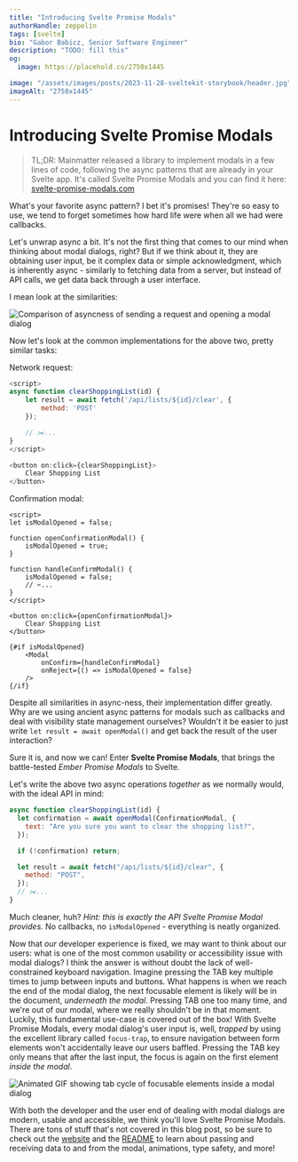 ```yaml
---
title: "Introducing Svelte Promise Modals"
authorHandle: zeppelin
tags: [svelte]
bio: "Gabor Babicz, Senior Software Engineer"
description: "TODO: fill this"
og:
  image: https://placehold.co/2750x1445

image: "/assets/images/posts/2023-11-28-sveltekit-storybook/header.jpg"
imageAlt: "2750x1445"
---
```


# Introducing Svelte Promise Modals

> TL;DR: Mainmatter released a library to implement modals in a few lines of
> code, following the async patterns that are already in your Svelte app. It's
> called Svelte Promise Modals and you can find it here:
> [svelte-promise-modals.com](https://svelte-promise-modals.com)

What's your favorite async pattern? I bet it's promises! They're so easy to use,
we tend to forget sometimes how hard life were when all we had were callbacks.

Let's unwrap async a bit. It's not the first thing that comes to our mind when
thinking about modal dialogs, right? But if we think about it, they are
obtaining user input, be it complex data or simple acknowledgment, which is
inherently async - similarly to fetching data from a server, but instead of API
calls, we get data back through a user interface.

I mean look at the similarities:

![Comparison of asyncness of sending a request and opening a modal dialog](/assets/images/posts/2024-03-22-introducing-svelte-promise-modals/async-comparison.png)

Now let's look at the common implementations for the above two, pretty similar
tasks:

Network request:

```js
<script>
async function clearShoppingList(id) {
	let result = await fetch('/api/lists/${id}/clear', {
		method: 'POST'
	});

	// ✂️...
}
</script>

<button on:click={clearShoppingList}>
	Clear Shopping List
</button>
```

Confirmation modal:

```svelte
<script>
let isModalOpened = false;

function openConfirmationModal() {
	isModalOpened = true;
}

function handleConfirmModal() {
	isModalOpened = false;
	// ✂️...
}
</script>

<button on:click={openConfirmationModal}>
	Clear Shopping List
</button>

{#if isModalOpened}
	<Modal
		onConfirm={handleConfirmModal}
		onReject={() => isModalOpened = false}
	/>
{/if}
```

Despite all similarities in async-ness, their implementation differ greatly. Why
are we using ancient async patterns for modals such as callbacks and deal with
visibility state management ourselves? Wouldn't it be easier to just write
`let result = await openModal()` and get back the result of the user
interaction?

Sure it is, and now we can! Enter **Svelte Promise Modals**, that brings the
battle-tested _Ember Promise Modals_ to Svelte.

Let's write the above two async operations _together_ as we normally would, with
the ideal API in mind:

```js
async function clearShoppingList(id) {
  let confirmation = await openModal(ConfirmationModal, {
    text: "Are you sure you want to clear the shopping list?",
  });

  if (!confirmation) return;

  let result = await fetch("/api/lists/${id}/clear", {
    method: "POST",
  });
  // ✂️...
}
```

Much cleaner, huh? _Hint: this is exactly the API Svelte Promise Modal
provides._ No callbacks, no `isModalOpened` - everything is neatly organized.

Now that _our_ developer experience is fixed, we may want to think about our
users: what is one of the most common usability or accessibility issue with
modal dialogs? I think the answer is without doubt the lack of well-constrained
keyboard navigation. Imagine pressing the TAB key multiple times to jump between
inputs and buttons. What happens is when we reach the end of the modal dialog,
the next focusable element is likely will be in the document, _underneath the
modal_. Pressing TAB one too many time, and we're out of our modal, where we
really shouldn't be in that moment. Luckily, this fundamental use-case is
covered out of the box! With Svelte Promise Modals, every modal dialog's user
input is, well, _trapped_ by using the excellent library called `focus-trap`, to
ensure navigation between form elements won't accidentally leave our users
baffled. Pressing the TAB key only means that after the last input, the focus is
again on the first element _inside the modal_.

![Animated GIF showing tab cycle of focusable elements inside a modal dialog](/assets/images/posts/2024-03-22-introducing-svelte-promise-modals/focus-cycle.gif)

With both the developer and the user end of dealing with modal dialogs are
modern, usable and accessible, we think you'll love Svelte Promise Modals. There
are tons of stuff that's not covered in this blog post, so be sure to check out
the [website](https://svelte-promise-modals.com) and the
[README](https://github.com/mainmatter/svelte-promise-modals?tab=readme-ov-file)
to learn about passing and receiving data to and from the modal, animations,
type safety, and more!
